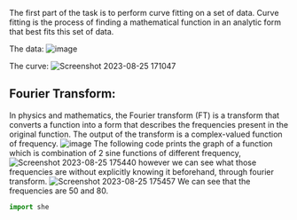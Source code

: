 The first part of the task is to perform curve fitting on a set of data. Curve fitting is the
process of finding a mathematical function in an analytic form that best fits this set of data.

The data:
![image](https://github.com/ShreeshaBhat1004/Marvel_AIML_level_2/assets/111550331/377e7336-3937-4f05-b232-bd24a6a5c0c1)

The curve:
![Screenshot 2023-08-25 171047](https://github.com/ShreeshaBhat1004/Marvel_AIML_level_2/assets/111550331/13a9c949-f1af-4a59-8acf-259a58efa0ad)

## Fourier Transform:
In physics and mathematics, the Fourier transform (FT) is a transform that converts a function into a form that describes the frequencies present in the original function. The output of the transform is a complex-valued function of frequency. 
![image](https://github.com/ShreeshaBhat1004/Marvel_AIML_level_2/assets/111550331/5f68b74c-860f-4a5a-a075-3279e6b59779)
The following code prints the graph of a function which is combination of 2 sine functions of different frequency, 
![Screenshot 2023-08-25 175440](https://github.com/ShreeshaBhat1004/Marvel_AIML_level_2/assets/111550331/a578e319-9001-4aeb-a237-239561616788)
however we can see what those frequencies are without explicitly knowing it beforehand, through fourier transform.
![Screenshot 2023-08-25 175457](https://github.com/ShreeshaBhat1004/Marvel_AIML_level_2/assets/111550331/ff8384d1-cd41-4a6a-a418-d63daac83e0a)
We can see that the frequencies are 50 and 80.

```py
import she
```

